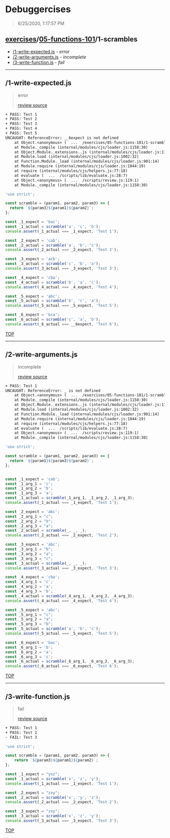# Debuggercises 

> 6/25/2020, 1:17:57 PM 

## [exercises](../../README.md)/[05-functions-101](../README.md)/1-scrambles 

- [/1-write-expected.js](#1-write-expectedjs) - _error_ 
- [/2-write-arguments.js](#2-write-argumentsjs) - _incomplete_ 
- [/3-write-function.js](#3-write-functionjs) - _fail_ 
---

## /1-write-expected.js 

> error 
>
> [review source](../../../exercises/05-functions-101/1-scrambles/1-write-expected.js)

```txt
+ PASS: Test 1
+ PASS: Test 2
+ PASS: Test 3
+ PASS: Test 4
+ PASS: Test 5
UNCAUGHT: ReferenceError: __6expect is not defined
    at Object.<anonymous> (  ...  /exercises/05-functions-101/1-scrambles/1-write-expected.js:29:30)
    at Module._compile (internal/modules/cjs/loader.js:1158:30)
    at Object.Module._extensions..js (internal/modules/cjs/loader.js:1178:10)
    at Module.load (internal/modules/cjs/loader.js:1002:32)
    at Function.Module._load (internal/modules/cjs/loader.js:901:14)
    at Module.require (internal/modules/cjs/loader.js:1044:19)
    at require (internal/modules/cjs/helpers.js:77:18)
    at evaluate (  ...  /scripts/lib/evaluate.js:28:7)
    at Object.<anonymous> (  ...  /scripts/review.js:119:1)
    at Module._compile (internal/modules/cjs/loader.js:1158:30) 
```

```js
'use strict';

const scramble = (param1, param2, param3) => {
  return `${param3}${param1}${param2}`;
};

const _1_expect = 'bac';
const _1_actual = scramble('a', 'c', 'b');
console.assert(_1_actual === _1_expect, 'Test 1');

const _2_expect = 'cab';
const _2_actual = scramble('a', 'b', 'c');
console.assert(_2_actual === _2_expect, 'Test 2');

const _3_expect = 'acb';
const _3_actual = scramble('c', 'b', 'a');
console.assert(_3_actual === _3_expect, 'Test 3');

const _4_expect = 'cba';
const _4_actual = scramble('b', 'a', 'c');
console.assert(_4_actual === _4_expect, 'Test 4');

const _5_expect = 'abc';
const _5_actual = scramble('b', 'c', 'a');
console.assert(_5_actual === _5_expect, 'Test 5');

const _6_expect = 'bca';
const _6_actual = scramble('c', 'a', 'b');
console.assert(_6_actual === __6expect, 'Test 6');


```

[TOP](#debuggercises)

---

## /2-write-arguments.js 

> incomplete 
>
> [review source](../../../exercises/05-functions-101/1-scrambles/2-write-arguments.js)

```txt
+ PASS: Test 1
UNCAUGHT: ReferenceError: _ is not defined
    at Object.<anonymous> (  ...  /exercises/05-functions-101/1-scrambles/2-write-arguments.js:19:28)
    at Module._compile (internal/modules/cjs/loader.js:1158:30)
    at Object.Module._extensions..js (internal/modules/cjs/loader.js:1178:10)
    at Module.load (internal/modules/cjs/loader.js:1002:32)
    at Function.Module._load (internal/modules/cjs/loader.js:901:14)
    at Module.require (internal/modules/cjs/loader.js:1044:19)
    at require (internal/modules/cjs/helpers.js:77:18)
    at evaluate (  ...  /scripts/lib/evaluate.js:28:7)
    at Object.<anonymous> (  ...  /scripts/review.js:119:1)
    at Module._compile (internal/modules/cjs/loader.js:1158:30) 
```

```js
'use strict';

const scramble = (param1, param2, param3) => {
  return `${param1}${param3}${param2}`;
};


const _1_expect = 'cab';
const _1_arg_1 = 'c';
const _1_arg_2 = 'b';
const _1_arg_3 = 'a';
const _1_actual = scramble(_1_arg_1, _1_arg_2, _1_arg_3);
console.assert(_1_actual === _1_expect, 'Test 1');

const _2_expect = 'abc';
const _2_arg_1 = "c";
const _2_arg_2 = "b";
const _2_arg_3 = "a";
const _2_actual = scramble(_, _, _);
console.assert(_2_actual === _2_expect, 'Test 2');

const _3_expect = 'abc';
const _3_arg_1 = "b";
const _3_arg_2 = "a";
const _3_arg_3 = "c";
const _3_actual = scramble(_, _, _);
console.assert(_3_actual === _3_expect, 'Test 3');

const _4_expect = 'cba';
const _4_arg_1 = 'c';
const _4_arg_2 = 'a';
const _4_arg_3 = 'b';
const _4_actual = scramble(_4_arg_1, _4_arg_2, _4_arg_3);
console.assert(_4_actual === _4_expect, 'Test 4');

const _5_expect = 'abc';
const _5_arg_1 = "c";
const _5_arg_2 = "a";
const _5_arg_3 = "b";
const _5_actual = scramble('a', 'b', 'c');
console.assert(_5_actual === _5_expect, 'Test 5');

const _6_expect = 'bac';
const _6_arg_1 = 'b';
const _6_arg_2 = 'a';
const _6_arg_3 = 'c';
const _6_actual = scramble(_6_arg_1, _6_arg_2, _6_arg_3);
console.assert(_6_actual === _6_expect, 'Test 6');


```

[TOP](#debuggercises)

---

## /3-write-function.js 

> fail 
>
> [review source](../../../exercises/05-functions-101/1-scrambles/3-write-function.js)

```txt
+ PASS: Test 1
+ PASS: Test 2
- FAIL: Test 3
```

```js
'use strict';

const scramble = (param1, param2, param3) => {
    return `${param3}${param1}${param2}`;
};

const _1_expect = "yxz";
const _1_actual = scramble('x', 'z', 'y');
console.assert(_1_actual === _1_expect, 'Test 1');

const _2_expect = "zxy";
const _2_actual = scramble('x', 'y', 'z');
console.assert(_2_actual === _2_expect, 'Test 2');

const _3_expect = "zxy";
const _3_actual = scramble('x', 'z', 'y');
console.assert(_3_actual === _3_expect, 'Test 3');


```

[TOP](#debuggercises)

